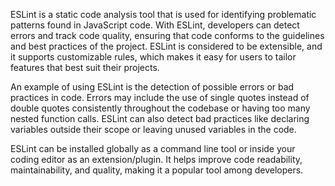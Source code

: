 

ESLint is a static code analysis tool that is used for identifying problematic patterns found in JavaScript code. With ESLint, developers can detect errors and track code quality, ensuring that code conforms to the guidelines and best practices of the project. ESLint is considered to be extensible, and it supports customizable rules, which makes it easy for users to tailor features that best suit their projects.

An example of using ESLint is the detection of possible errors or bad practices in code. Errors may include the use of single quotes instead of double quotes consistently throughout the codebase or having too many nested function calls. ESLint can also detect bad practices like declaring variables outside their scope or leaving unused variables in the code.

ESLint can be installed globally as a command line tool or inside your coding editor as an extension/plugin. It helps improve code readability, maintainability, and quality, making it a popular tool among developers.